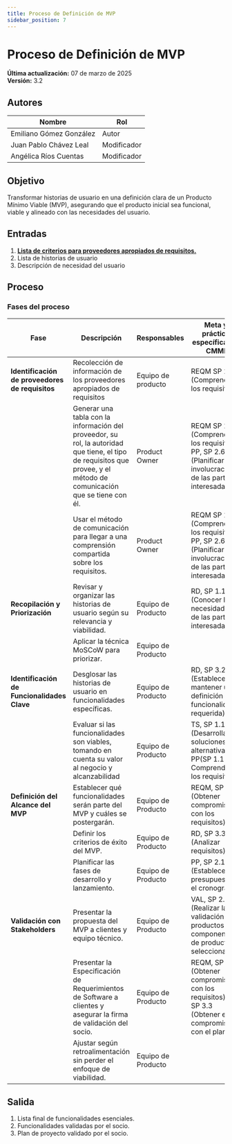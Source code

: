 ```yaml
---
title: Proceso de Definición de MVP  
sidebar_position: 7
---
```


# Proceso de Definición de MVP

**Última actualización:** 07 de marzo de 2025  
**Versión:** 3.2

## Autores  
| Nombre                  | Rol   |
|-------------------------|-------|
| Emiliano Gómez González | Autor |
| Juan Pablo Chávez Leal  | Modificador|
| Angélica Ríos Cuentas   | Modificador|

## Objetivo  
Transformar historias de usuario en una definición clara de un Producto Mínimo Viable (MVP), asegurando que el producto inicial sea funcional, viable y alineado con las necesidades del usuario.

## Entradas  
1. [**Lista de criterios para proveedores apropiados de requisitos.**](../recursos/lista-de-criterios.md)
2. Lista de historias de usuario   
3. Descripción de necesidad del usuario  

## Proceso  

### Fases del proceso  

| **Fase**                            | **Descripción** | **Responsables** | **Meta y práctica específica del CMMI** |
|--------------------------------------|----------------|------------------|--------------------------|
| **Identificación de proveedores de requisitos** | Recolección de información de los proveedores apropiados de requisitos| Equipo de producto | REQM SP 1.1 (Comprender los requisitos) |
|     | Generar una tabla con la información del proveedor, su rol, la autoridad que tiene, el tipo de requisitos que provee, y el método de comunicación que se tiene con él.     | Product Owner    |  REQM SP 1.1 (Comprender los requisitos), PP, SP 2.6 (Planificar la involucración de las partes interesadas)  |
|   |  Usar el método de comunicación para llegar a una comprensión compartida sobre los requisitos.      | Product Owner            | REQM SP 1.1 (Comprender los requisitos), PP, SP 2.6 (Planificar la involucración de las partes interesadas)  |
| **Recopilación y Priorización** | Revisar y organizar las historias de usuario según su relevancia y viabilidad. | Equipo de Producto | RD, SP 1.1 (Conocer las necesidades de las partes interesadas) |
| | Aplicar la técnica MoSCoW para priorizar. | Equipo de Producto |  |
| **Identificación de Funcionalidades Clave** | Desglosar las historias de usuario en funcionalidades específicas. | Equipo de Producto | RD, SP 3.2 (Establecer y mantener una definición de la funcionalidad requerida) |
| | Evaluar si las funcionalidades son viables, tomando en cuenta su valor al negocio y alcanzabilidad | Equipo de Producto | TS, SP 1.1 (Desarrollar soluciones alternativas) PP(SP 1.1 Comprender los requisitos) |
| **Definición del Alcance del MVP** | Establecer qué funcionalidades serán parte del MVP y cuáles se postergarán. | Equipo de Producto | REQM, SP 1.2 (Obtener compromiso con los requisitos) |
| | Definir los criterios de éxito del MVP. | Equipo de Producto | RD, SP 3.3 (Analizar requisitos) |
| | Planificar las fases de desarrollo y lanzamiento. | Equipo de Producto | PP, SP 2.1 (Establecer el presupuesto y el cronograma) |
| **Validación con Stakeholders** | Presentar la propuesta del MVP a clientes y equipo técnico. | Equipo de Producto | VAL, SP 2.1 (Realizar la validación de productos o componentes de productos seleccionados) |
| | Presentar la Especificación de Requerimientos de Software a clientes y asegurar la firma de validación del socio.| Equipo de Producto | REQM, SP 1.2 (Obtener compromiso con los requisitos), PP, SP 3.3 (Obtener el compromiso con el plan.)| |
| | Ajustar según retroalimentación sin perder el enfoque de viabilidad. | Equipo de Producto |  |


## Salida   
1. Lista final de funcionalidades esenciales. 
2. Funcionalidades validadas por el socio.
3. Plan de proyecto validado por el socio. 
